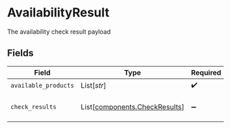 # AvailabilityResult

The availability check result payload


## Fields

| Field                                                                    | Type                                                                     | Required                                                                 | Description                                                              |
| ------------------------------------------------------------------------ | ------------------------------------------------------------------------ | ------------------------------------------------------------------------ | ------------------------------------------------------------------------ |
| `available_products`                                                     | List[*str*]                                                              | :heavy_check_mark:                                                       | N/A                                                                      |
| `check_results`                                                          | List[[components.CheckResults](../../models/components/checkresults.md)] | :heavy_minus_sign:                                                       | The check result details                                                 |